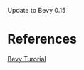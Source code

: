 
Update to Bevy 0.15

# References

[Bevy Turorial](https://www.youtube.com/watch?v=TQt-v_bFdao&list=PLVnntJRoP85JHGX7rGDu6LaF3fmDDbqyd&index=1)
